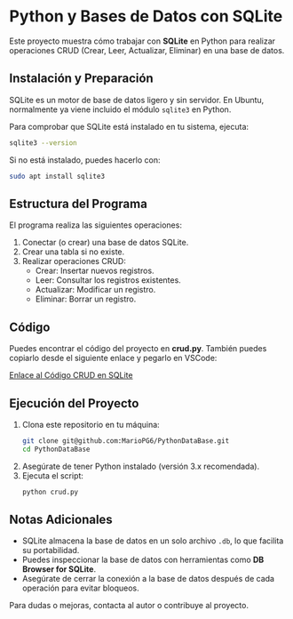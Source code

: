 # Python y Bases de Datos con SQLite

Este proyecto muestra cómo trabajar con **SQLite** en Python para realizar operaciones CRUD (Crear, Leer, Actualizar, Eliminar) en una base de datos.

## Instalación y Preparación

SQLite es un motor de base de datos ligero y sin servidor. En Ubuntu, normalmente ya viene incluido el módulo `sqlite3` en Python.

Para comprobar que SQLite está instalado en tu sistema, ejecuta:

```sh
sqlite3 --version
```

Si no está instalado, puedes hacerlo con:

```sh
sudo apt install sqlite3
```

## Estructura del Programa

El programa realiza las siguientes operaciones:

1. Conectar (o crear) una base de datos SQLite.
2. Crear una tabla si no existe.
3. Realizar operaciones CRUD:
   - Crear: Insertar nuevos registros.
   - Leer: Consultar los registros existentes.
   - Actualizar: Modificar un registro.
   - Eliminar: Borrar un registro.

## Código

Puedes encontrar el código del proyecto en **crud.py**. También puedes copiarlo desde el siguiente enlace y pegarlo en VSCode:

[Enlace al Código CRUD en SQLite](https://1drv.ms/u/c/f5a0e6d62543b390/EYDLYqdKrEBMhqpL8pYeCJwBXfSgAuel3ydchgCoR-auVw?e=4pPay7)

## Ejecución del Proyecto

1. Clona este repositorio en tu máquina:
   ```sh
   git clone git@github.com:MarioPG6/PythonDataBase.git
   cd PythonDataBase
   ```
2. Asegúrate de tener Python instalado (versión 3.x recomendada).
3. Ejecuta el script:
   ```sh
   python crud.py
   ```

## Notas Adicionales

- SQLite almacena la base de datos en un solo archivo `.db`, lo que facilita su portabilidad.
- Puedes inspeccionar la base de datos con herramientas como **DB Browser for SQLite**.
- Asegúrate de cerrar la conexión a la base de datos después de cada operación para evitar bloqueos.

Para dudas o mejoras, contacta al autor o contribuye al proyecto.
